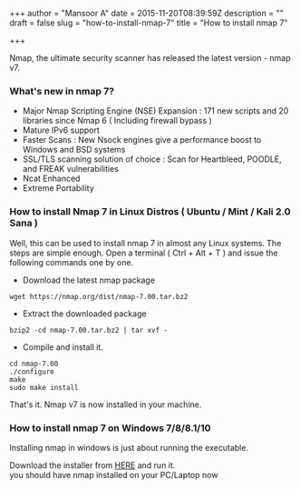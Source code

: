 +++
author = "Mansoor A"
date = 2015-11-20T08:39:59Z
description = ""
draft = false
slug = "how-to-install-nmap-7"
title = "How to install nmap 7"

+++


Nmap, the ultimate security scanner has released the latest version - nmap v7.

### What's new in nmap 7?

  * Major Nmap Scripting Engine (NSE) Expansion : 171 new scripts and 20 libraries since Nmap 6 ( Including firewall bypass )
  * Mature IPv6 support
  * Faster Scans : New Nsock engines give a performance boost to Windows and BSD systems
  * SSL/TLS scanning solution of choice : Scan for Heartbleed, POODLE, and FREAK vulnerabilities
  * Ncat Enhanced
  * Extreme Portability

### How to install Nmap 7 in Linux Distros ( Ubuntu / Mint / Kali 2.0 Sana )

Well, this can be used to install nmap 7 in almost any Linux systems. The steps are simple enough. Open a terminal ( Ctrl + Alt + T ) and issue the following commands one by one.

* Download the latest nmap package 
```
wget https://nmap.org/dist/nmap-7.00.tar.bz2
```
    
* Extract the downloaded package 
```
bzip2 -cd nmap-7.00.tar.bz2 | tar xvf -
```

* Compile and install it. 
```
cd nmap-7.00
./configure
make
sudo make install
```

    
That's it. Nmap v7 is now installed in your machine.
    
### How to install nmap 7 on Windows 7/8/8.1/10
    
Installing nmap in windows is just about running the executable.
    
Download the installer from [HERE](https://nmap.org/dist/nmap-7.00-setup.exe) and run it.  
you should have nmap installed on your PC/Laptop now

